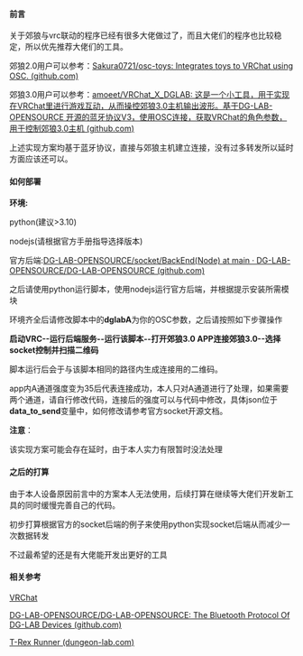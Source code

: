 #### 前言

关于郊狼与vrc联动的程序已经有很多大佬做过了，而且大佬们的程序也比较稳定，所以优先推荐大佬们的工具。

郊狼2.0用户可以参考：[Sakura0721/osc-toys: Integrates toys to VRChat using OSC. (github.com)](https://github.com/Sakura0721/osc-toys)

郊狼3.0用户可以参考：[amoeet/VRChat_X_DGLAB: 这是一个小工具，用于实现在VRChat里进行游戏互动，从而操控郊狼3.0主机输出波形。基于DG-LAB-OPENSOURCE 开源的蓝牙协议V3，使用OSC连接，获取VRChat的角色参数，用于控制郊狼3.0主机 (github.com)](https://github.com/amoeet/VRChat_X_DGLAB)

上述实现方案均基于蓝牙协议，直接与郊狼主机建立连接，没有过多转发所以延时方面应该还可以。

#### 如何部署

**环境:**

python(建议>3.10)

nodejs(请根据官方手册指导选择版本)

官方后端:[DG-LAB-OPENSOURCE/socket/BackEnd(Node) at main · DG-LAB-OPENSOURCE/DG-LAB-OPENSOURCE (github.com)](https://github.com/DG-LAB-OPENSOURCE/DG-LAB-OPENSOURCE/tree/main/socket/BackEnd(Node))

之后请使用python运行脚本，使用nodejs运行官方后端，并根据提示安装所需模块

环境齐全后请修改脚本中的**dglabA**为你的OSC参数，之后请按照如下步骤操作

**启动VRC--运行后端服务--运行该脚本--打开郊狼3.0 APP连接郊狼3.0--选择socket控制并扫描二维码**

脚本运行后会于与该脚本相同的路径内生成连接用的二维码。

app内A通道强度变为35后代表连接成功，本人只对A通道进行了处理，如果需要两个通道，请自行修改代码，连接后的强度可以与代码中修改，具体json位于**data_to_send**变量中，如何修改请参考官方socket开源文档。

**注意**：

该实现方案可能会存在延时，由于本人实力有限暂时没法处理

#### 之后的打算

由于本人设备原因前言中的方案本人无法使用，后续打算在继续等大佬们开发新工具的同时缓慢完善自己的代码。

初步打算根据官方的socket后端的例子来使用python实现socket后端从而减少一次数据转发

不过最希望的还是有大佬能开发出更好的工具

#### 相关参考

[VRChat](https://docs.vrchat.com/)

[DG-LAB-OPENSOURCE/DG-LAB-OPENSOURCE: The Bluetooth Protocol Of DG-LAB Devices (github.com)](https://github.com/DG-LAB-OPENSOURCE/DG-LAB-OPENSOURCE)

[T-Rex Runner (dungeon-lab.com)](https://www.dungeon-lab.com/t-rex-runner/index.html)









